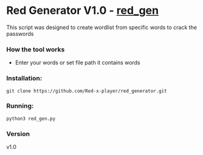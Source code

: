 # Red Generator V1.0 - [red_gen](https://github.com/Red-x-player/red_generator.git)

This script was designed to create wordlist from specific words to crack the passwords

### How the tool works
* Enter your words or set file path it contains words

### Installation:
```
git clone https://github.com/Red-x-player/red_generator.git
```

### Running:
```
python3 red_gen.py
```
### Version
v1.0

